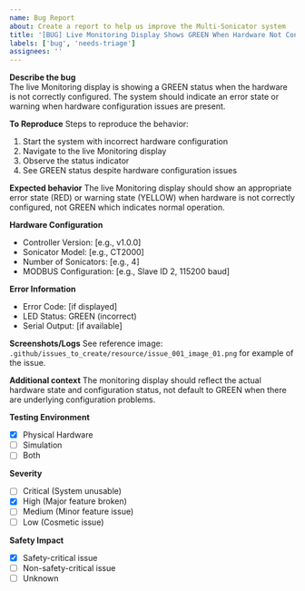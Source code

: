 ```yaml
---
name: Bug Report
about: Create a report to help us improve the Multi-Sonicator system
title: '[BUG] Live Monitoring Display Shows GREEN When Hardware Not Configured'
labels: ['bug', 'needs-triage']
assignees: ''
---
```

<!-- Powered by Axovia Flow™ Agentic Framework -->

**Describe the bug**    
The live Monitoring display is showing a GREEN status when the hardware is not correctly configured. The system should indicate an error state or warning when hardware configuration issues are present.

**To Reproduce**
Steps to reproduce the behavior:
1. Start the system with incorrect hardware configuration
2. Navigate to the live Monitoring display
3. Observe the status indicator
4. See GREEN status despite hardware configuration issues

**Expected behavior**
The live Monitoring display should show an appropriate error state (RED) or warning state (YELLOW) when hardware is not correctly configured, not GREEN which indicates normal operation.

**Hardware Configuration**
- Controller Version: [e.g., v1.0.0]
- Sonicator Model: [e.g., CT2000]
- Number of Sonicators: [e.g., 4]
- MODBUS Configuration: [e.g., Slave ID 2, 115200 baud]

**Error Information**
- Error Code: [if displayed]
- LED Status: GREEN (incorrect)
- Serial Output: [if available]

**Screenshots/Logs**
See reference image: `.github/issues_to_create/resource/issue_001_image_01.png` for example of the issue.

**Additional context**
The monitoring display should reflect the actual hardware state and configuration status, not default to GREEN when there are underlying configuration problems.

**Testing Environment**
- [x] Physical Hardware
- [ ] Simulation
- [ ] Both

**Severity**
- [ ] Critical (System unusable)
- [x] High (Major feature broken)
- [ ] Medium (Minor feature issue)
- [ ] Low (Cosmetic issue)

**Safety Impact**
- [x] Safety-critical issue
- [ ] Non-safety-critical issue
- [ ] Unknown